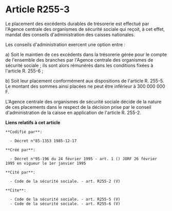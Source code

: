 # Article R255-3

Le placement des excédents durables de trésorerie est effectué par l'Agence centrale des organismes de sécurité sociale qui
reçoit, à cet effet, mandat des conseils d'administration des caisses nationales.

Les conseils d'administration exercent une option entre :

a) Soit le maintien de ces excédents dans la trésorerie gérée pour le compte de l'ensemble des branches par l'Agence centrale
des organismes de sécurité sociale ; ils sont alors rémunérés dans les conditions fixées à l'article R. 255-6 ;

b) Soit leur placement conformément aux dispositions de l'article R. 255-5. Le montant des sommes ainsi placées ne peut être
inférieur à 300 000 000 F.

L'Agence centrale des organismes de sécurité sociale décide de la nature de ces placements dans le respect de la décision
prise par le conseil d'administration de la caisse en application de l'article R. 255-2.

**Liens relatifs à cet article**

	**Codifié par**:

	  - Décret n°85-1353 1985-12-17

	**Créé par**:

	  - Décret n°95-196 du 24 février 1995 - art. 1 () JORF 26 février 1995 en vigueur le 1er janvier 1995

	**Cité par**:

	  - Code de la sécurité sociale. - art. R255-2 (V)

	**Cite**:

	  - Code de la sécurité sociale. - art. R255-5 (V)
	  - Code de la sécurité sociale. - art. R255-6 (V)

